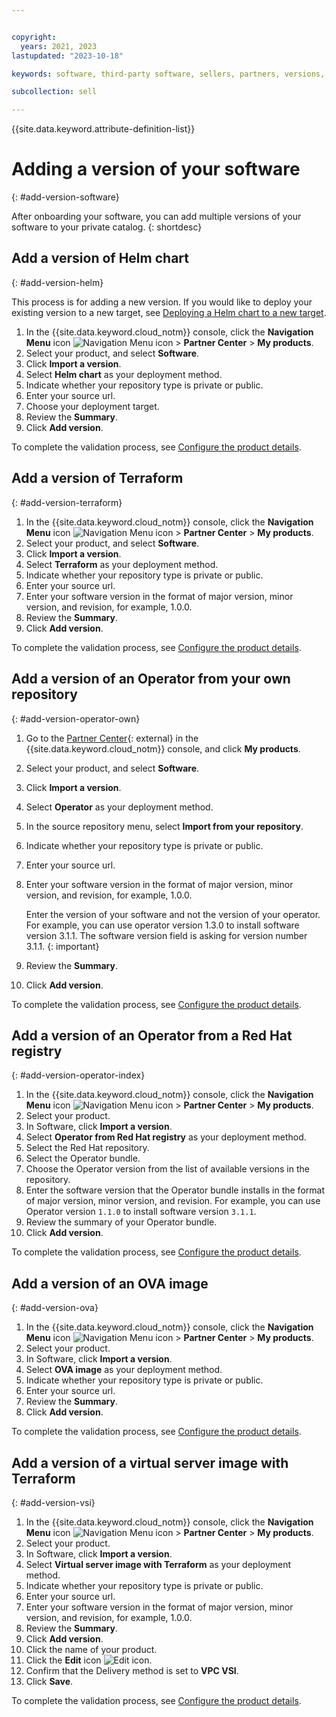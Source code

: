 ```yaml
---


copyright:
  years: 2021, 2023
lastupdated: "2023-10-18"

keywords: software, third-party software, sellers, partners, versions, test, partner center, version

subcollection: sell

---
```


{{site.data.keyword.attribute-definition-list}}


# Adding a version of your software
{: #add-version-software}

After onboarding your software, you can add multiple versions of your software to your private catalog.
{: shortdesc}

## Add a version of Helm chart
{: #add-version-helm}

This process is for adding a new version. If you would like to deploy your existing version to a new target, see [Deploying a Helm chart to a new target](/docs/sell?topic=sell-helm-target-new).

1. In the {{site.data.keyword.cloud_notm}} console, click the **Navigation Menu** icon ![Navigation Menu icon](../icons/icon_hamburger.svg "Menu") > **Partner Center** > **My products**.
1. Select your product, and select **Software**.
1. Click **Import a version**.
1. Select **Helm chart** as your deployment method.
1. Indicate whether your repository type is private or public.
1. Enter your source url.
1. Choose your deployment target.
1. Review the **Summary**.
1. Click **Add version**.

To complete the validation process, see [Configure the product details](/docs/sell?topic=sell-sw-validate#sw-validate-cfg-deploy).

## Add a version of Terraform
{: #add-version-terraform}

1. In the {{site.data.keyword.cloud_notm}} console, click the **Navigation Menu** icon ![Navigation Menu icon](../icons/icon_hamburger.svg "Menu") > **Partner Center** > **My products**.
1. Select your product, and select **Software**.
1. Click **Import a version**.
1. Select **Terraform** as your deployment method.
1. Indicate whether your repository type is private or public.
1. Enter your source url.
1. Enter your software version in the format of major version, minor version, and revision, for example, 1.0.0.
1. Review the **Summary**.
1. Click **Add version**.

To complete the validation process, see [Configure the product details](/docs/sell?topic=sell-sw-validate#sw-validate-cfg-deploy).

## Add a version of an Operator from your own repository
{: #add-version-operator-own}

1. Go to the [Partner Center](https://cloud.ibm.com/partner-center/sell){: external} in the {{site.data.keyword.cloud_notm}} console, and click **My products**.
2. Select your product, and select **Software**.
3. Click **Import a version**.
4. Select **Operator** as your deployment method.
5. In the source repository menu, select **Import from your repository**.
6. Indicate whether your repository type is private or public.
7. Enter your source url.
8. Enter your software version in the format of major version, minor version, and revision, for example, 1.0.0.

   Enter the version of your software and not the version of your operator. For example, you can use operator version 1.3.0 to install software version 3.1.1. The software version field is asking for version number 3.1.1.
   {: important}

9. Review the **Summary**.
10. Click **Add version**.

To complete the validation process, see [Configure the product details](/docs/sell?topic=sell-sw-validate#sw-validate-cfg-deploy).

## Add a version of an Operator from a Red Hat registry
{: #add-version-operator-index}

1. In the {{site.data.keyword.cloud_notm}} console, click the **Navigation Menu** icon ![Navigation Menu icon](../icons/icon_hamburger.svg "Menu") > **Partner Center** > **My products**.
1. Select your product.
1. In Software, click **Import a version**.
1. Select **Operator from Red Hat registry** as your deployment method.
1. Select the Red Hat repository.
1. Select the Operator bundle.
1. Choose the Operator version from the list of available versions in the repository.
1. Enter the software version that the Operator bundle installs in the format of major version, minor version, and revision. For example, you can use Operator version `1.1.0` to install software version `3.1.1`.
1. Review the summary of your Operator bundle.
1. Click **Add version**.

To complete the validation process, see [Configure the product details](/docs/sell?topic=sell-sw-validate#sw-validate-cfg-deploy).

## Add a version of an OVA image
{: #add-version-ova}

1. In the {{site.data.keyword.cloud_notm}} console, click the **Navigation Menu** icon ![Navigation Menu icon](../icons/icon_hamburger.svg "Menu") > **Partner Center** > **My products**.
1. Select your product.
1. In Software, click **Import a version**.
1. Select **OVA image** as your deployment method.
1. Indicate whether your repository type is private or public.
1. Enter your source url.
1. Review the **Summary**.
1. Click **Add version**.

To complete the validation process, see [Configure the product details](/docs/sell?topic=sell-sw-validate#sw-validate-cfg-deploy).

## Add a version of a virtual server image with Terraform
{: #add-version-vsi}

1. In the {{site.data.keyword.cloud_notm}} console, click the **Navigation Menu** icon ![Navigation Menu icon](../icons/icon_hamburger.svg "Menu") > **Partner Center** > **My products**.
1. Select your product.
1. In Software, click **Import a version**.
1. Select **Virtual server image with Terraform** as your deployment method.
1. Indicate whether your repository type is private or public.
1. Enter your source url.
1. Enter your software version in the format of major version, minor version, and revision, for example, 1.0.0.
1. Review the **Summary**.
1. Click **Add version**.
1. Click the name of your product.
1. Click the **Edit** icon ![Edit icon](../icons/edit-tagging.svg "Edit").
1. Confirm that the Delivery method is set to **VPC VSI**.
1. Click **Save**.

To complete the validation process, see [Configure the product details](/docs/sell?topic=sell-sw-validate#sw-validate-cfg-deploy).
